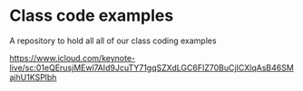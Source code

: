 # Class code examples

A repository to hold all all of our class coding examples

https://www.icloud.com/keynote-live/sc:01eQErusjMEwl7AId9JcuTY71gqSZXdLGC6FIZ70BuCjICXlqAsB46SMajhU1KSPlbh
